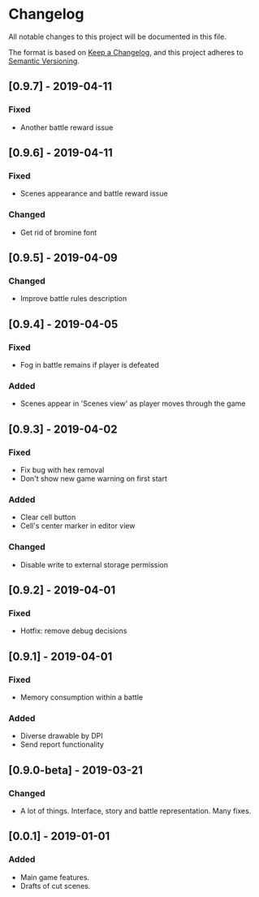 # Changelog
All notable changes to this project will be documented in this file.

The format is based on [Keep a Changelog](https://keepachangelog.com/en/1.0.0/),
and this project adheres to [Semantic Versioning](https://semver.org/spec/v2.0.0.html).

## [0.9.7] - 2019-04-11
### Fixed
- Another battle reward issue

## [0.9.6] - 2019-04-11
### Fixed
- Scenes appearance and battle reward issue

### Changed
- Get rid of bromine font

## [0.9.5] - 2019-04-09
### Changed
- Improve battle rules description

## [0.9.4] - 2019-04-05
### Fixed
- Fog in battle remains if player is defeated

### Added
- Scenes appear in 'Scenes view' as player moves through the game

## [0.9.3] - 2019-04-02
### Fixed
- Fix bug with hex removal
- Don't show new game warning on first start

### Added
- Clear cell button
- Cell's center marker in editor view

### Changed
- Disable write to external storage permission

## [0.9.2] - 2019-04-01
### Fixed
- Hotfix: remove debug decisions

## [0.9.1] - 2019-04-01
### Fixed
- Memory consumption within a battle

### Added
- Diverse drawable by DPI
- Send report functionality

## [0.9.0-beta] - 2019-03-21
### Changed
- A lot of things. Interface, story and battle representation. Many fixes.


## [0.0.1] - 2019-01-01
### Added
- Main game features.
- Drafts of cut scenes.